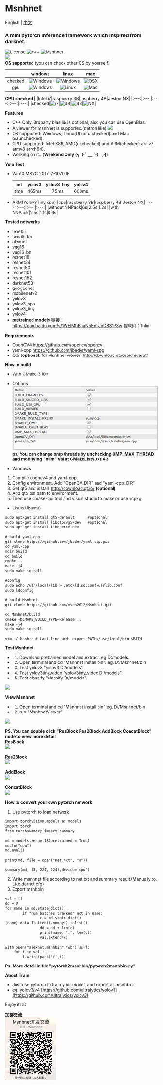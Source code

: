 # Msnhnet
English | [中文](https://blog.csdn.net/MSNH2012/article/details/107216704)</br>
###  A mini pytorch inference framework which inspired from darknet.
![License](https://img.shields.io/badge/license-MIT-green)
![c++](https://img.shields.io/badge/lauguage-c%2B%2B-green)
![Msnhnet](https://img.shields.io/badge/Msnh-Msnhnet-blue)</br>
![](readme_imgs/msnhnetviewer.png)</br>
**OS supported** (you can check other OS by yourself)

| |windows|linux|mac|
|:---:|:---:|:---:|:---:|
|checked|![Windows](https://img.shields.io/badge/build-passing-brightgreen.svg)|![Windows](https://img.shields.io/badge/build-passing-brightgreen.svg)|![OSX](https://img.shields.io/badge/build-unknown-lightgrey.svg)|
|gpu|![Windows](https://img.shields.io/badge/code-TODO-orange)|![Linux](https://img.shields.io/badge/code-TODO-orange)|![Mac](https://img.shields.io/badge/code-TODO-orange)|

**CPU checked**
| |Intel i7|raspberry 3B|raspberry 4B|Jeston NX|
|:---:|:---:|:---:|:---:|:---:|
|checked|![i7](https://img.shields.io/badge/build-passing-brightgreen.svg)|![3B](https://img.shields.io/badge/build-passing-brightgreen.svg)|![4B](https://img.shields.io/badge/build-passing-brightgreen.svg)|![NX](https://img.shields.io/badge/build-passing-brightgreen.svg)|

**Features**

- C++ Only. 3rdparty blas lib is optional, also you can use OpenBlas.
- A viewer for msnhnet is supported.(netron like)
![](readme_imgs/msnhnetviewer.png)
- OS supported: Windows, Linux(Ubuntu checked) and Mac os(unchecked).
- CPU supported: Intel X86, AMD(unchecked) and ARM(checked: armv7 armv8 arrch64).
- Working on it...(**Weekend Only  (╮（╯＿╰）╭)**)

**Yolo Test** 
- Win10 MSVC 2017 I7-10700F

  |net|yolov3|yolov3_tiny|yolov4|
  |:---:|:---:|:---:|:---:|
  |time|465ms|75ms|600ms|


- ARM(Yolov3Tiny cpu)
  |cpu|raspberry 3B|raspberry 4B|Jeston NX|
  |:---:|:---:|:---:|:---:|
  |without NNPack|6s|2.5s|1.2s|
  |with NNPack|2.5s|1.1s|0.6s|


**Tested networks**
- lenet5
- lenet5_bn
- alexnet
- vgg16
- vgg16_bn
- resnet18
- resnet34
- resnet50
- resnet101
- resnet152
- darknet53
- googLenet
- mobilenetv2
- yolov3
- yolov3_spp
- yolov3_tiny
- yolov4
- **pretrained models** 链接：https://pan.baidu.com/s/1WElMhBhaN5EnPJnD8S1P3w 
提取码：1hlm

**Requirements**
  * OpenCV4 https://github.com/opencv/opencv
  * yaml-cpp https://github.com/jbeder/yaml-cpp
  * Qt5 (**optional**. for Msnhnet viewer) http://download.qt.io/archive/qt/

**How to build**
- With CMake 3.10+
- Options</br>
![](readme_imgs/cmake_option.png)</br>
**ps. You can change omp threads by unchecking OMP_MAX_THREAD and modifying "num" val at CMakeLists.txt:43** </br>

- Windows
1. Compile opencv4 and yaml-cpp.
2. Config environment. Add "OpenCV_DIR" and "yaml-cpp_DIR" 
3. Get qt5 and install. http://download.qt.io/ **(optional)**
4. Add qt5 bin path to environment.
5. Then use cmake-gui tool and visual studio to make or use vcpkg.

- Linux(Ubuntu)
```
sudo apt-get install qt5-default      #optional
sudo apt-get install libqt5svg5-dev   #optional
sudo apt-get install libopencv-dev

# build yaml-cpp
git clone https://github.com/jbeder/yaml-cpp.git
cd yaml-cpp
mdir build 
cd build 
cmake ..
make -j4
sudo make install 

#config 
sudo echo /usr/local/lib > /etc/ld.so.conf/usrlib.conf
sudo ldconfig

# build Msnhnet
git clone https://github.com/msnh2012/Msnhnet.git

cd Msnhnet/build
cmake -DCMAKE_BUILD_TYPE=Release ..  
make -j4
sudo make install

vim ~/.bashrc # Last line add: export PATH=/usr/local/bin:$PATH

```
**Test Msnhnet**
- 1. Download pretrained model and extract. eg.D:/models. 
- 2. Open terminal and cd "Msnhnet install bin". eg. D:/Msnhnet/bin
- 3. Test yolov3 "yolov3 D:/models".
- 4. Test yolov3tiny_video "yolov3tiny_video D:/models".
- 5. Test classify "classify D:/models".</br>

![](readme_imgs/dog.png)</br>

**View Msnhnet**
- 1. Open terminal and cd "Msnhnet install bin" eg. D:/Msnhnet/bin
- 2. run "MsnhnetViewer"

![](readme_imgs/viewer.png)</br>

**PS. You can double click "ResBlock Res2Block AddBlock ConcatBlock"  node to view more detail**</br>
**ResBlock**</br>
![](readme_imgs/ResBlock.png)</br>

**Res2Block**</br>
![](readme_imgs/Res2Block.png)</br>

**AddBlock**</br>
![](readme_imgs/AddBlock.png)</br>

**ConcatBlock**</br>
![](readme_imgs/ConcatBlock.png)</br>

**How to convert your own pytorch network**
1. Use pytorch to load network
```
import torchvision.models as models
import torch
from torchsummary import summary 

md = models.resnet18(pretrained = True)
md.to("cpu")
md.eval()

print(md, file = open("net.txt", "a"))

summary(md, (3, 224, 224),device='cpu')
```
2. Write msnhnet file according to net.txt and summary result.(Manually :o. Like darnet cfg)
3. Export msnhbin 
```
val = []
dd = 0
for name in md.state_dict():
        if "num_batches_tracked" not in name:
                c = md.state_dict()[name].data.flatten().numpy().tolist()
                dd = dd + len(c)
                print(name, ":", len(c))
                val.extend(c)

with open("alexnet.msnhbin","wb") as f:
    for i in val :
        f.write(pack('f',i))
```
**Ps. More detail in file "pytorch2msnhbin/pytorch2msnhbin.py"**

**About Train**
- Just use pytorch to train your model, and export as msnhbin.
- eg. yolov3/v4 [https://github.com/ultralytics/yolov3](https://github.com/ultralytics/yolov3)

Enjoy it! :D

**加群交流**</br>
![](readme_imgs/qq.png)</br>

